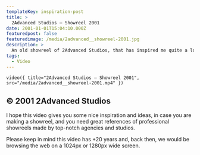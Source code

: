 ```yaml
---
templateKey: inspiration-post
title: >
  2Advanced Studios — Showreel 2001
date: 2001-01-01T15:04:10.000Z
featuredpost: false
featuredimage: /media/2advanced__showreel-2001.jpg
description: >
  An old showreel of 2Advanced Studios, that has inspired me quite a lot in my teenage years.
tags:
  - Video
---
```


`video({ title="2Advanced Studios — Showreel 2001", src="/media/2advanced__showreel-2001.mp4" })`

## © 2001 2Advanced Studios

I hope this video gives you some nice inspiration and ideas, in case you are making a showreel, and you need great references of professional showreels made by top-notch agencies and studios.

Please keep in mind this video has +20 years and, back then, we would be browsing the web on a 1024px or 1280px wide screen.
